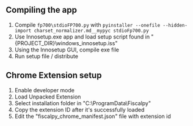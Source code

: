## Compiling the app
1. Compile `fp700\stdioFP700.py` with `pyinstaller --onefile --hidden-import charset_normalizer.md__mypyc stdioFp700.py`
2. Use Innosetup.exe app and load setup script found in "{PROJECT_DIR}\windows_innosetup.iss"
3. Using the Innosetup GUI, compile exe file
4. Run setup file / distribute

## Chrome Extension setup
1. Enable developer mode
2. Load Unpacked Extension
3. Select installation folder in "C:\ProgramData\Fiscalpy\"
4. Copy the extension ID after it's successfully loaded
5. Edit the "fiscalpy_chrome_manifest.json" file with extension id